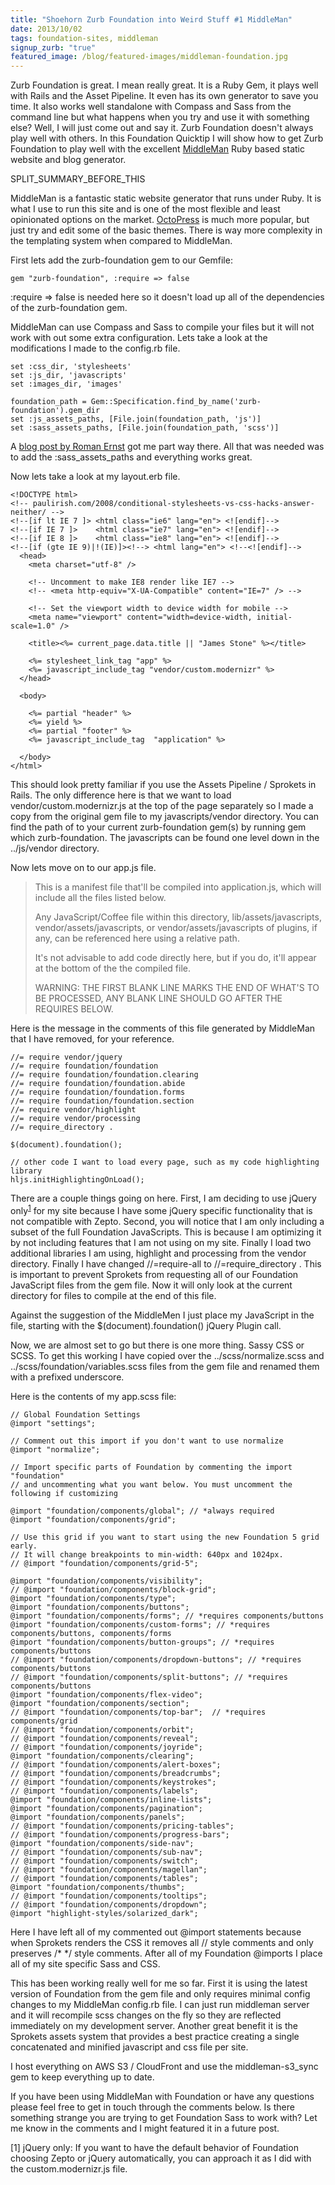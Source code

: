 ```yaml
---
title: "Shoehorn Zurb Foundation into Weird Stuff #1 MiddleMan"
date: 2013/10/02
tags: foundation-sites, middleman
signup_zurb: "true"
featured_image: /blog/featured-images/middleman-foundation.jpg
---
```


Zurb Foundation is great. I mean really great. It is a Ruby Gem, it plays well with Rails and the Asset Pipeline. It even has its own generator to save you time. It also works well standalone with Compass and Sass from the command line but what happens when you try and use it with something else? Well, I will just come out and say it. Zurb Foundation doesn't always play well with others. In this Foundation Quicktip I will show how to get Zurb Foundation to play well with the excellent [MiddleMan](http://www.middlemanapp.com) Ruby based static website and blog generator.

SPLIT\_SUMMARY\_BEFORE\_THIS

MiddleMan is a fantastic static website generator that runs under Ruby. It is what I use to run this site and is one of the most flexible and least opinionated options on the market. [OctoPress](http://octopress.org) is much more popular, but just try and edit some of the basic themes. There is way more complexity in the templating system when compared to MiddleMan.

First lets add the zurb-foundation gem to our Gemfile:

<pre><code class="language-ruby">gem &quot;zurb-foundation&quot;, :require =&gt; false
</code></pre>

<span class="inline-code">:require =&gt; false</span> is needed here so it doesn't load up all of the dependencies of the <span class="inline-code">zurb-foundation</span> gem.

MiddleMan can use Compass and Sass to compile your files but it will not work with out some extra configuration. Lets take a look at the modifications I made to the <span class="inline-code">config.rb</span> file.

<pre><code class="language-ruby">set :css_dir, 'stylesheets'
set :js_dir, 'javascripts'
set :images_dir, 'images'

foundation_path = Gem::Specification.find_by_name('zurb-foundation').gem_dir
set :js_assets_paths, [File.join(foundation_path, 'js')]
set :sass_assets_paths, [File.join(foundation_path, 'scss')]
</code></pre>

A [blog post by Roman Ernst](http://wanderwort.de/2013/04/11/using-zurb-foundation-with-middleman/) got me part way there. All that was needed was to add the :sass_assets_paths and everything works great.

Now lets take a look at my layout.erb file.

<pre><code class="language-html-ruby">&lt;!DOCTYPE html&gt;
&lt;!-- paulirish.com/2008/conditional-stylesheets-vs-css-hacks-answer-neither/ --&gt;
&lt;!--[if lt IE 7 ]&gt; &lt;html class="ie6" lang="en"&gt; &lt;![endif]--&gt;
&lt;!--[if IE 7 ]&gt;    &lt;html class="ie7" lang="en"&gt; &lt;![endif]--&gt;
&lt;!--[if IE 8 ]&gt;    &lt;html class="ie8" lang="en"&gt; &lt;![endif]--&gt;
&lt;!--[if (gte IE 9)|!(IE)]&gt;&lt;!--&gt; &lt;html lang=&quot;en&quot;&gt; &lt;!--&lt;![endif]--&gt;
  &lt;head&gt;
    &lt;meta charset=&quot;utf-8&quot; /&gt;

    &lt;!-- Uncomment to make IE8 render like IE7 --&gt;
    &lt;!-- &lt;meta http-equiv=&quot;X-UA-Compatible&quot; content=&quot;IE=7&quot; /&gt; --&gt;

    &lt;!-- Set the viewport width to device width for mobile --&gt;
    &lt;meta name=&quot;viewport&quot; content=&quot;width=device-width, initial-scale=1.0&quot; /&gt;

    &lt;title&gt;&lt;%= current_page.data.title || &quot;James Stone&quot; %&gt;&lt;/title&gt;

    &lt;%= stylesheet_link_tag &quot;app&quot; %&gt;
    &lt;%= javascript_include_tag &quot;vendor/custom.modernizr&quot; %&gt;
  &lt;/head&gt;

  &lt;body&gt;

    &lt;%= partial &quot;header&quot; %&gt;
    &lt;%= yield %&gt;
    &lt;%= partial &quot;footer&quot; %&gt;
    &lt;%= javascript_include_tag  &quot;application&quot; %&gt;

  &lt;/body&gt;
&lt;/html&gt;
</code></pre>

This should look pretty familiar if you use the Assets Pipeline / Sprokets in Rails. The only difference here is that we want to load vendor/custom.modernizr.js at the top of the page separately so I made a copy from the original gem file to my javascripts/vendor directory. You can find the path of to your current zurb-foundation gem(s) by running <span class="inline-code">gem which zurb-foundation</span>. The javascripts can be found one level down in the <span class="inline-code">../js/vendor</span> directory.

Now lets move on to our app.js file.

<blockquote class="panel">
	<p>This is a manifest file that&#039;ll be compiled into application.js, which will include all the files listed below.</p>
	<p>Any JavaScript/Coffee file within this directory, lib/assets/javascripts, vendor/assets/javascripts, or vendor/assets/javascripts of plugins, if any, can be referenced here using a relative path.</p>
	<p>It&#039;s not advisable to add code directly here, but if you do, it&#039;ll appear at the bottom of the the compiled file.</p>
	<p>WARNING: THE FIRST BLANK LINE MARKS THE END OF WHAT&#039;S TO BE PROCESSED, ANY BLANK LINE SHOULD GO AFTER THE REQUIRES BELOW.</p>
</blockquote>


Here is the message in the comments of this file generated by MiddleMan that I have removed, for your reference.

<pre><code class="language-js">//= require vendor/jquery
//= require foundation/foundation
//= require foundation/foundation.clearing
//= require foundation/foundation.abide
//= require foundation/foundation.forms
//= require foundation/foundation.section
//= require vendor/highlight
//= require vendor/processing
//= require_directory .

$(document).foundation();

// other code I want to load every page, such as my code highlighting library
hljs.initHighlightingOnLoad();
</code></pre>

There are a couple things going on here. First, I am deciding to use jQuery only<sup><a href="#note1">1</a></sup> for my site because I have some jQuery specific functionality that is not compatible with Zepto. Second, you will notice that I am only including a subset of the full Foundation JavaScripts. This is because I am optimizing it by not including features that I am not using on my site. Finally I load two additional libraries I am using, highlight and processing from the vendor directory. Finally I have changed <span class="inline-code">//=require-all</span> to <span class="inline-code">//=require_directory .</span> This is important to prevent Sprokets from requesting all of our Foundation JavaScript files from the gem file. Now it will only look at the current directory for files to compile at the end of this file.

Against the suggestion of the MiddleMen I just place my JavaScript in the file, starting with the <span class="inline-code">$(document).foundation()</span> jQuery Plugin call.

Now, we are almost set to go but there is one more thing. Sassy CSS or SCSS. To get this working I have copied over the <span class="inline-code">../scss/normalize.scss</span> and <span class="inline-code">../scss/foundation/variables.scss</span> files from the gem file and renamed them with a prefixed underscore. 

Here is the contents of my app.scss file:

<pre><code class="langugage-sass">// Global Foundation Settings
@import &quot;settings&quot;;

// Comment out this import if you don&#039;t want to use normalize
@import &quot;normalize&quot;;

// Import specific parts of Foundation by commenting the import &quot;foundation&quot;
// and uncommenting what you want below. You must uncomment the following if customizing

@import &quot;foundation/components/global&quot;; // *always required
@import &quot;foundation/components/grid&quot;;

// Use this grid if you want to start using the new Foundation 5 grid early.
// It will change breakpoints to min-width: 640px and 1024px.
// @import &quot;foundation/components/grid-5&quot;;

@import &quot;foundation/components/visibility&quot;;
// @import &quot;foundation/components/block-grid&quot;;
@import &quot;foundation/components/type&quot;;
@import &quot;foundation/components/buttons&quot;;
@import &quot;foundation/components/forms&quot;; // *requires components/buttons
@import &quot;foundation/components/custom-forms&quot;; // *requires components/buttons, components/forms
@import &quot;foundation/components/button-groups&quot;; // *requires components/buttons
// @import &quot;foundation/components/dropdown-buttons&quot;; // *requires components/buttons
// @import &quot;foundation/components/split-buttons&quot;; // *requires components/buttons
@import &quot;foundation/components/flex-video&quot;;
@import &quot;foundation/components/section&quot;;
// @import &quot;foundation/components/top-bar&quot;;  // *requires components/grid
// @import &quot;foundation/components/orbit&quot;;
// @import &quot;foundation/components/reveal&quot;;
// @import &quot;foundation/components/joyride&quot;;
@import &quot;foundation/components/clearing&quot;;
// @import &quot;foundation/components/alert-boxes&quot;;
// @import &quot;foundation/components/breadcrumbs&quot;;
// @import &quot;foundation/components/keystrokes&quot;;
// @import &quot;foundation/components/labels&quot;;
@import &quot;foundation/components/inline-lists&quot;;
@import &quot;foundation/components/pagination&quot;;
@import &quot;foundation/components/panels&quot;;
// @import &quot;foundation/components/pricing-tables&quot;;
// @import &quot;foundation/components/progress-bars&quot;;
@import &quot;foundation/components/side-nav&quot;;
// @import &quot;foundation/components/sub-nav&quot;;
// @import &quot;foundation/components/switch&quot;;
// @import &quot;foundation/components/magellan&quot;;
// @import &quot;foundation/components/tables&quot;;
@import &quot;foundation/components/thumbs&quot;;
// @import &quot;foundation/components/tooltips&quot;;
// @import &quot;foundation/components/dropdown&quot;;
@import &quot;highlight-styles/solarized_dark&quot;;
</code></pre>

Here I have left all of my commented out <span class="inline-code">@import</span> statements because when Sprokets renders the CSS it removes all <span class="inline-code">//</span> style comments and only preserves <span class="inline-code">/* */</span> style comments. After all of my Foundation <span class="inline-code">@imports</span> I place all of my site specific Sass and CSS.

This has been working really well for me so far. First it is using the latest version of Foundation from the gem file and only requires minimal config changes to my MiddleMan <span class="inline-code">config.rb</span> file. I can just run <span class="inline-code">middleman server</span> and it will recompile scss changes on the fly so they are reflected immediately on my development server. Another great benefit it is the Sprokets assets system that provides a best practice creating a single concatenated and minified javascript and css file per site.

I host everything on AWS S3 / CloudFront and use the <span class="inline-code">middleman-s3_sync</span> gem to keep everything up to date.

If you have been using MiddleMan with Foundation or have any questions please feel free to get in touch through the comments below. Is there something strange you are trying to get Foundation Sass to work with? Let me know in the comments and I might featured it in a future post.

[<a name="note1">1</a>] jQuery only: If you want to have the default behavior of Foundation choosing Zepto or jQuery automatically, you can approach it as I did with the custom.modernizr.js file.